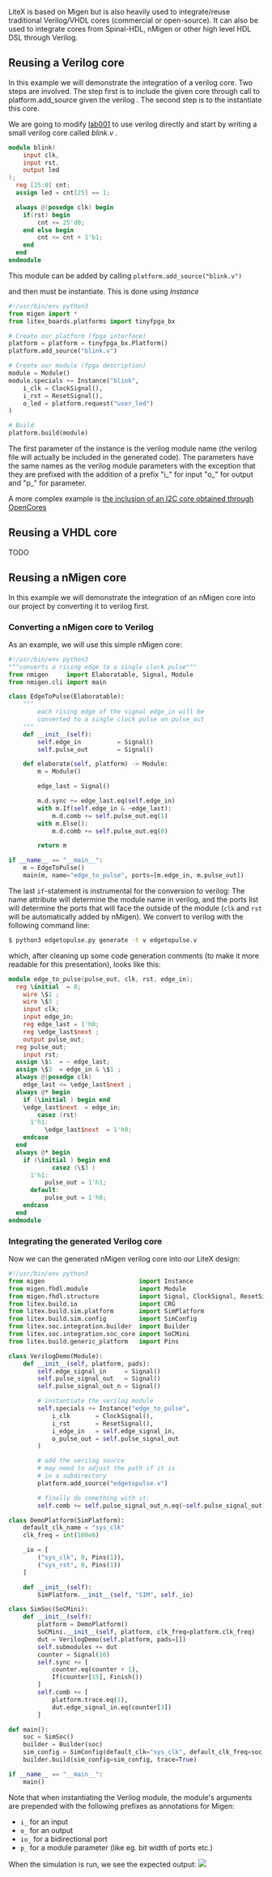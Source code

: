 LiteX is based on Migen but is also heavily used to integrate/reuse traditional Verilog/VHDL cores (commercial or open-source). It can also be used to integrate cores from Spinal-HDL, nMigen or other high level HDL DSL through Verilog.

## Reusing a Verilog core

In this example we will demonstrate the integration of a verilog core. Two steps are involved. The step first is to include the given core through call to platform.add_source given the verilog . The second step is to the instantiate this core.

We are going to modify [lab001](https://github.com/litex-hub/fpga_101/blob/master/lab001/base.py) to use verilog directly and start by writing a small verilog core called *blink.v* .

```verilog
module blink(
    input clk,
    input rst,
    output led
);
  reg [25:0] cnt;
  assign led = cnt[25] == 1;

  always @(posedge clk) begin
    if(rst) begin
        cnt <= 25'd0;
    end else begin
        cnt <= cnt + 1'b1;
    end
  end
endmodule
```

This module can be added by calling `platform.add_source("blink.v")`

and then must be instantiate. This is done using *Instance*

```python
#!/usr/bin/env python3
from migen import *
from litex_boards.platforms import tinyfpga_bx

# Create our platform (fpga interface)
platform = platform = tinyfpga_bx.Platform()
platform.add_source("blink.v")

# Create our module (fpga description)
module = Module()
module.specials += Instance("blink",
    i_clk = ClockSignal(),
    i_rst = ResetSignal(),
    o_led = platform.request("user_led")
)

# Build
platform.build(module)

```

The first parameter of the instance is the verilog module name (the verilog file will actually be included in the generated code). The parameters have the same names as the verilog module parameters with the exception that they are prefixed with the addition of a prefix "i_" for input "o_" for output and "p_" for parameter.

A more complex example is [the inclusion of an I2C core obtained through OpenCores](https://github.com/betrusted-io/gateware/blob/master/gateware/i2c/core.py)

## Reusing a VHDL core
TODO

## Reusing a nMigen core

In this example we will demonstrate the integration of an nMigen core into our project by
converting it to verilog first.

### Converting a nMigen core to Verilog
As an example, we will use this simple nMigen core:

```python
#!/usr/bin/env python3
"""converts a rising edge to a single clock pulse"""
from nmigen     import Elaboratable, Signal, Module
from nmigen.cli import main

class EdgeToPulse(Elaboratable):
    """
        each rising edge of the signal edge_in will be
        converted to a single clock pulse on pulse_out
    """
    def __init__(self):
        self.edge_in          = Signal()
        self.pulse_out        = Signal()

    def elaborate(self, platform) -> Module:
        m = Module()

        edge_last = Signal()

        m.d.sync += edge_last.eq(self.edge_in)
        with m.If(self.edge_in & ~edge_last):
            m.d.comb += self.pulse_out.eq(1)
        with m.Else():
            m.d.comb += self.pulse_out.eq(0)

        return m

if __name__ == "__main__":
    m = EdgeToPulse()
    main(m, name="edge_to_pulse", ports=[m.edge_in, m.pulse_out])
```
The last `if`-statement is instrumental for the conversion to verilog: The name attribute will determine the module name in verilog,
and the ports list will determine the ports that will face the outside of the module (`clk` and `rst` will be automatically added by nMigen).
We convert to verilog with the following command line:
```bash
$ python3 edgetopulse.py generate -t v edgetopulse.v
```
which, after cleaning up some code generation comments (to make it more readable for this presentation), 
looks like this:
```verilog
module edge_to_pulse(pulse_out, clk, rst, edge_in);
  reg \initial  = 0;
    wire \$1 ;
    wire \$3 ;
    input clk;
    input edge_in;
    reg edge_last = 1'h0;
    reg \edge_last$next ;
    output pulse_out;
  reg pulse_out;
    input rst;
  assign \$1  = ~ edge_last;
  assign \$3  = edge_in & \$1 ;
  always @(posedge clk)
    edge_last <= \edge_last$next ;
  always @* begin
    if (\initial ) begin end
    \edge_last$next  = edge_in;
        casez (rst)
      1'h1:
          \edge_last$next  = 1'h0;
    endcase
  end
  always @* begin
    if (\initial ) begin end
            casez (\$3 )
      1'h1:
          pulse_out = 1'h1;
      default:
          pulse_out = 1'h0;
    endcase
  end
endmodule
```

### Integrating the generated Verilog core
Now we can the generated nMigen verilog core into our LiteX design:
```python
#!/usr/bin/env python3
from migen                          import Instance
from migen.fhdl.module              import Module
from migen.fhdl.structure           import Signal, ClockSignal, ResetSignal, Finish, If
from litex.build.io                 import CRG
from litex.build.sim.platform       import SimPlatform
from litex.build.sim.config         import SimConfig
from litex.soc.integration.builder  import Builder
from litex.soc.integration.soc_core import SoCMini
from litex.build.generic_platform   import Pins

class VerilogDemo(Module):
    def __init__(self, platform, pads):
        self.edge_signal_in     = Signal()
        self.pulse_signal_out   = Signal()
        self.pulse_signal_out_n = Signal()

        # instantiate the verilog module
        self.specials += Instance("edge_to_pulse",
            i_clk       = ClockSignal(),
            i_rst       = ResetSignal(),
            i_edge_in   = self.edge_signal_in,
            o_pulse_out = self.pulse_signal_out
        )

        # add the verilog source
        # may need to adjust the path if it is
        # in a subdirectory
        platform.add_source("edgetopulse.v")

        # finally do something with it:
        self.comb += self.pulse_signal_out_n.eq(~self.pulse_signal_out)

class DemoPlatform(SimPlatform):
    default_clk_name = "sys_clk"
    clk_freq = int(100e6)

    _io = [
        ("sys_clk", 0, Pins(1)),
        ("sys_rst", 0, Pins(1))
    ]

    def __init__(self):
        SimPlatform.__init__(self, "SIM", self._io)

class SimSoc(SoCMini):
    def __init__(self):
        platform = DemoPlatform()
        SoCMini.__init__(self, platform, clk_freq=platform.clk_freq)
        dut = VerilogDemo(self.platform, pads=[])
        self.submodules += dut
        counter = Signal(16)
        self.sync += [
            counter.eq(counter + 1),
            If(counter[15], Finish())
        ]
        self.comb += [ 
            platform.trace.eq(1),
            dut.edge_signal_in.eq(counter[3])
        ]

def main():
    soc = SimSoc()
    builder = Builder(soc)
    sim_config = SimConfig(default_clk="sys_clk", default_clk_freq=soc.platform.clk_freq)
    builder.build(sim_config=sim_config, trace=True)

if __name__ == "__main__":
    main()
```
Note that when instantiating the Verilog module, the module's arguments are prepended with the following prefixes as annotations for Migen:
* `i_` for an input
* `o_` for an output
* `io_` for a bidirectional port
* `p_` for a module parameter (like eg. bit width of ports etc.)

When the simulation is run, we see the expected output:
![](https://user-images.githubusercontent.com/148607/104075071-56a77180-5244-11eb-9226-590946ea4ff5.png)

